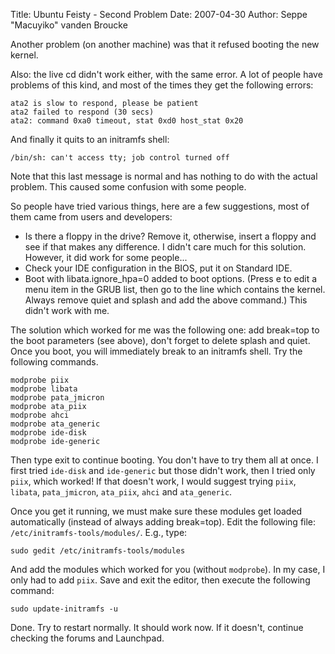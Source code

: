Title: Ubuntu Feisty - Second Problem
Date: 2007-04-30
Author: Seppe "Macuyiko" vanden Broucke

Another problem (on another machine) was that it refused booting the new kernel.  
Also: the live cd didn't work either, with the same error. A lot of people have problems of this kind, and most of the times they get the following errors:  
    ata2 is slow to respond, please be patient      ata2 failed to respond (30 secs)      ata2: command 0xa0 timeout, stat 0xd0 host_stat 0x20  
And finally it quits to an initramfs shell:  
    /bin/sh: can't access tty; job control turned off  
Note that this last message is normal and has nothing to do with the actual problem. This caused some confusion with some people.  
So people have tried various things, here are a few suggestions, most of them came from users and developers:    - Is there a floppy in the drive? Remove it, otherwise, insert a floppy and see if that makes any difference. I didn't care much for this solution. However, it did work for some people...  - Check your IDE configuration in the BIOS, put it on Standard IDE.  - Boot with libata.ignore_hpa=0 added to boot options. (Press e to edit a menu item in the GRUB list, then go to the line which contains the kernel. Always remove quiet and splash and add the above command.) This didn't work with me.The solution which worked for me was the following one: add break=top to the boot parameters (see above), don't forget to delete splash and quiet. Once you boot, you will immediately break to an initramfs shell. Try the following commands.  
    modprobe piix      modprobe libata      modprobe pata_jmicron      modprobe ata_piix      modprobe ahci      modprobe ata_generic      modprobe ide-disk      modprobe ide-generic  
Then type exit to continue booting. You don't have to try them all at once. I first tried `ide-disk` and `ide-generic` but those didn't work, then I tried only `piix`, which worked! If that doesn't work, I would suggest trying `piix`, `libata`, `pata_jmicron`, `ata_piix`, `ahci` and `ata_generic`.  
Once you get it running, we must make sure these modules get loaded automatically (instead of always adding break=top). Edit the following file: `/etc/initramfs-tools/modules/`. E.g., type:  
    sudo gedit /etc/initramfs-tools/modules  
And add the modules which worked for you (without `modprobe`). In my case, I only had to add `piix`. Save and exit the editor, then execute the following command:  
    sudo update-initramfs -u  
Done. Try to restart normally. It should work now. If it doesn't, continue checking the forums and Launchpad.
